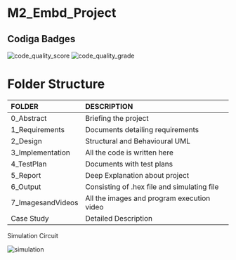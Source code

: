# M2_Embd_Project
## Codiga Badges
![code_quality_score](https://api.codiga.io/project/32932/score/svg)
![code_quality_grade](https://api.codiga.io/project/32932/status/svg)

# Folder Structure
|FOLDER|DESCRIPTION|
|:-----|:----------|
|0_Abstract|Briefing the project|
|1_Requirements|Documents detailing requirements|
|2_Design|Structural and Behavioural UML|
|3_Implementation|All the code is written here|
|4_TestPlan|Documents with test plans|
|5_Report|Deep Explanation about project|
|6_Output|Consisting of .hex file and simulating file|
|7_ImagesandVideos|All the images and program execution video|
|Case Study| Detailed Description|

Simulation Circuit

![simulation](https://user-images.githubusercontent.com/91003914/164958052-a40bded4-9dcd-438c-b625-277f61123113.png)
